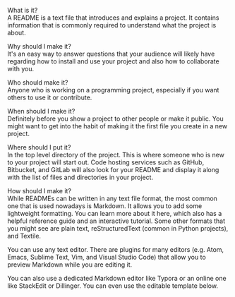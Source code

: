    
What is it?                     
A README is a text file that introduces and explains a project. It contains information that is commonly required to understand what the project is about.
                       
Why should I make it?        
It's an easy way to answer questions that your audience will likely have regarding how to install and use your project and also how to collaborate with you.
                       
Who should make it?                   
Anyone who is working on a programming project, especially if you want others to use it or contribute.
                   
When should I make it?                    
Definitely before you show a project to other people or make it public. You might want to get into the habit of making it the first file you create in a new project.
            
Where should I put it?     
In the top level directory of the project. This is where someone who is new to your project will start out. Code hosting services such as GitHub, Bitbucket, and GitLab will also look for your README and display it along with the list of files and directories in your project.
   
How should I make it?      
While READMEs can be written in any text file format, the most common one that is used nowadays is Markdown. It allows you to add some lightweight formatting. You can learn more about it here, which also has a helpful reference guide and an interactive tutorial. Some other formats that you might see are plain text, reStructuredText (common in Python projects), and Textile.  
 
You can use any text editor. There are plugins for many editors (e.g. Atom, Emacs, Sublime Text, Vim, and Visual Studio Code) that allow you to preview Markdown while you are editing it. 
  
You can also use a dedicated Markdown editor like Typora or an online one like StackEdit or Dillinger. You can even use the editable template below.
 
  
    

